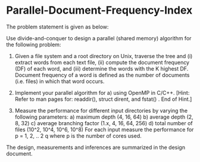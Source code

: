 # Parallel-Document-Frequency-Index

The problem statement is given as below:

Use divide-and-conquer to design a parallel (shared memory) algorithm for the following problem:

1. Given a file system and a root directory on Unix, traverse the tree and (i) extract words from each text file, (ii) compute the document frequency (DF) of each word, and (iii) determine the words with the K highest DF. 
Document frequency of a word is defined as the number of documents (i.e. files) in which that word occurs.

2. Implement your parallel algorithm for a) using OpenMP in C/C++. [Hint: Refer to man pages for: readdir(), struct dirent, and fstat() . End of Hint.]

3. Measure the performance for different input directories by varying the following parameters:
a) maximum depth (4, 16, 64)
b) average depth (2, 8, 32)
c) average branching factor (1.x, 4, 16, 64, 256)
d) total number of files (10^2, 10^4, 10^6, 10^8)
For each input measure the performance for p = 1, 2, .. 2 q where p is the number of cores used.

The design, measurements and inferences are summarized in the design document.
